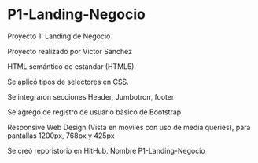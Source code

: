 # P1-Landing-Negocio
Proyecto 1: Landing de Negocio

Proyecto realizado por Victor Sanchez

HTML semántico de estándar (HTML5).

Se aplicó tipos de selectores en CSS.

Se integraron secciones Header,  Jumbotron, footer

Se agrego de registro de usuario bàsico de Bootstrap

Responsive Web Design (Vista en móviles con uso de media queries), para pantallas 1200px, 768px y 425px

Se creó reporistorio en HitHub. Nombre P1-Landing-Negocio

